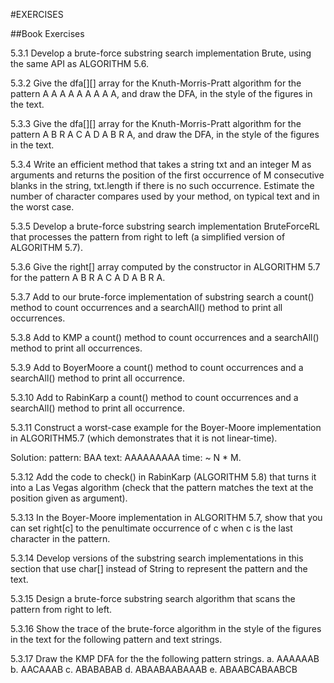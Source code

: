 #EXERCISES

##Book Exercises

5.3.1 Develop a brute-force substring search implementation Brute, using the same API as ALGORITHM 5.6.

5.3.2 Give the dfa[][] array for the Knuth-Morris-Pratt algorithm for the pattern A A A A A A A A A, and draw the DFA, in the style of the figures in the text.

5.3.3 Give the dfa[][] array for the Knuth-Morris-Pratt algorithm for the pattern A B R A C A D A B R A, and draw the DFA, in the style of the figures in the text.

5.3.4 Write an efficient method that takes a string txt and an integer M as arguments and returns the position of the first occurrence of M consecutive blanks in the string, txt.length if there is no such occurrence. Estimate the number of character compares used by your method, on typical text and in the worst case.

5.3.5 Develop a brute-force substring search implementation BruteForceRL that processes the pattern from right to left (a simplified version of ALGORITHM 5.7).

5.3.6 Give the right[] array computed by the constructor in ALGORITHM 5.7 for the pattern A B R A C A D A B R A.

5.3.7 Add to our brute-force implementation of substring search a count() method to count occurrences and a searchAll() method to print all occurrences.

5.3.8 Add to KMP a count() method to count occurrences and a searchAll() method to print all occurrences.

5.3.9 Add to BoyerMoore a count() method to count occurrences and a searchAll() method to print all occurrence.

5.3.10 Add to RabinKarp a count() method to count occurrences and a searchAll() method to print all occurrence.

5.3.11 Construct a worst-case example for the Boyer-Moore implementation in ALGORITHM5.7 (which demonstrates that it is not linear-time).

Solution: 
pattern: BAA
text: AAAAAAAAA
time: ~ N * M.

5.3.12 Add the code to check() in RabinKarp (ALGORITHM 5.8) that turns it into a Las Vegas algorithm (check that the pattern matches the text at the position given as argument).

5.3.13 In the Boyer-Moore implementation in ALGORITHM 5.7, show that you can set right[c] to the penultimate occurrence of c when c is the last character in the pattern.

5.3.14 Develop versions of the substring search implementations in this section that use char[] instead of String to represent the pattern and the text.

5.3.15 Design a brute-force substring search algorithm that scans the pattern from right to left.

5.3.16 Show the trace of the brute-force algorithm in the style of the figures in the text for the following pattern and text strings.

5.3.17 Draw the KMP DFA for the the following pattern strings.
a. AAAAAAB
b. AACAAAB
c. ABABABAB
d. ABAABAABAAAB
e. ABAABCABAABCB










